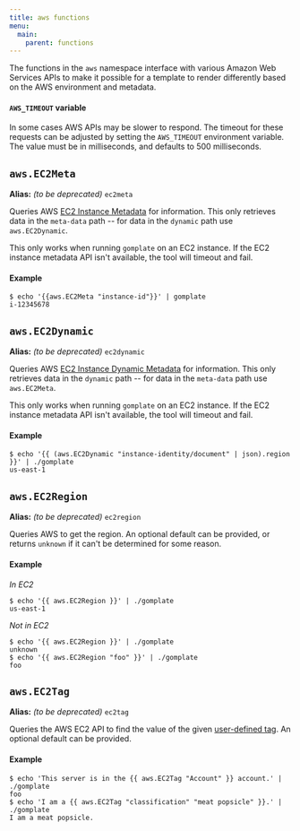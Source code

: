 ```yaml
---
title: aws functions
menu:
  main:
    parent: functions
---
```


The functions in the `aws` namespace interface with various Amazon Web Services
APIs to make it possible for a template to render differently based on the AWS
environment and metadata.

#### `AWS_TIMEOUT` variable

In some cases AWS APIs may be slower to respond. The timeout for these requests
can be adjusted by setting the `AWS_TIMEOUT` environment variable. The value
must be in milliseconds, and defaults to 500 milliseconds.

## `aws.EC2Meta`

**Alias:** _(to be deprecated)_ `ec2meta`

Queries AWS [EC2 Instance Metadata](http://docs.aws.amazon.com/AWSEC2/latest/UserGuide/ec2-instance-metadata.html) for information. This only retrieves data in the `meta-data` path -- for data in the `dynamic` path use `aws.EC2Dynamic`.

This only works when running `gomplate` on an EC2 instance. If the EC2 instance metadata API isn't available, the tool will timeout and fail.

#### Example

```console
$ echo '{{aws.EC2Meta "instance-id"}}' | gomplate
i-12345678
```

## `aws.EC2Dynamic`

**Alias:** _(to be deprecated)_ `ec2dynamic`

Queries AWS [EC2 Instance Dynamic Metadata](http://docs.aws.amazon.com/AWSEC2/latest/UserGuide/ec2-instance-metadata.html) for information. This only retrieves data in the `dynamic` path -- for data in the `meta-data` path use `aws.EC2Meta`.

This only works when running `gomplate` on an EC2 instance. If the EC2 instance metadata API isn't available, the tool will timeout and fail.

#### Example

```console
$ echo '{{ (aws.EC2Dynamic "instance-identity/document" | json).region }}' | ./gomplate
us-east-1
```

## `aws.EC2Region`

**Alias:** _(to be deprecated)_ `ec2region`

Queries AWS to get the region. An optional default can be provided, or returns
`unknown` if it can't be determined for some reason.

#### Example

_In EC2_
```console
$ echo '{{ aws.EC2Region }}' | ./gomplate
us-east-1
```
_Not in EC2_
```console
$ echo '{{ aws.EC2Region }}' | ./gomplate
unknown
$ echo '{{ aws.EC2Region "foo" }}' | ./gomplate
foo
```

## `aws.EC2Tag`

**Alias:** _(to be deprecated)_ `ec2tag`

Queries the AWS EC2 API to find the value of the given [user-defined tag](http://docs.aws.amazon.com/AWSEC2/latest/UserGuide/Using_Tags.html). An optional default
can be provided.

#### Example

```console
$ echo 'This server is in the {{ aws.EC2Tag "Account" }} account.' | ./gomplate
foo
$ echo 'I am a {{ aws.EC2Tag "classification" "meat popsicle" }}.' | ./gomplate
I am a meat popsicle.
```